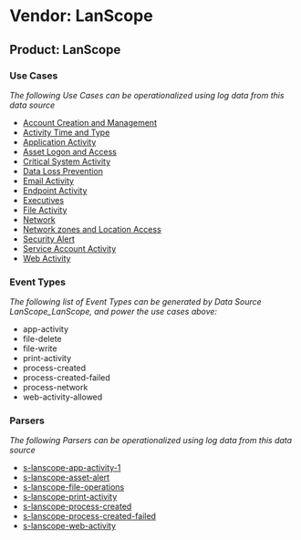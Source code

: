Vendor: LanScope
================
Product: LanScope
-----------------

### Use Cases

_The following Use Cases can be operationalized using log data from this data source_

* [Account Creation and Management](../UseCases/usecase_account_creation_and_management.md)
* [Activity Time  and Type](../UseCases/usecase_activity_time__and_type.md)
* [Application Activity](../UseCases/usecase_application_activity.md)
* [Asset Logon and Access](../UseCases/usecase_asset_logon_and_access.md)
* [Critical System Activity](../UseCases/usecase_critical_system_activity.md)
* [Data Loss Prevention](../UseCases/usecase_data_loss_prevention.md)
* [Email Activity](../UseCases/usecase_email_activity.md)
* [Endpoint Activity](../UseCases/usecase_endpoint_activity.md)
* [Executives](../UseCases/usecase_executives.md)
* [File Activity](../UseCases/usecase_file_activity.md)
* [Network](../UseCases/usecase_network.md)
* [Network zones and Location Access](../UseCases/usecase_network_zones_and_location_access.md)
* [Security Alert](../UseCases/usecase_security_alert.md)
* [Service Account Activity](../UseCases/usecase_service_account_activity.md)
* [Web Activity](../UseCases/usecase_web_activity.md)


### Event Types

_The following list of Event Types can be generated by Data Source LanScope_LanScope, and power the use cases above:_

- app-activity
- file-delete
- file-write
- print-activity
- process-created
- process-created-failed
- process-network
- web-activity-allowed


### Parsers

_The following Parsers can be operationalized using log data from this data source_

* [s-lanscope-app-activity-1](../Parsers/parserContent_s-lanscope-app-activity-1.md)
* [s-lanscope-asset-alert](../Parsers/parserContent_s-lanscope-asset-alert.md)
* [s-lanscope-file-operations](../Parsers/parserContent_s-lanscope-file-operations.md)
* [s-lanscope-print-activity](../Parsers/parserContent_s-lanscope-print-activity.md)
* [s-lanscope-process-created](../Parsers/parserContent_s-lanscope-process-created.md)
* [s-lanscope-process-created-failed](../Parsers/parserContent_s-lanscope-process-created-failed.md)
* [s-lanscope-web-activity](../Parsers/parserContent_s-lanscope-web-activity.md)
